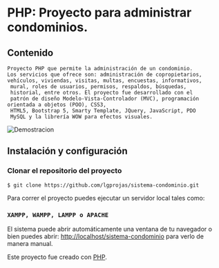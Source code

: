 # PHP: Proyecto para administrar condominios.

## Contenido
~~~
Proyecto PHP que permite la administración de un condominio.
Los servicios que ofrece son: administración de copropietarios,
vehículos, viviendas, visitas, multas, encuestas, informativos,
 mural, roles de usuarios, permisos, respaldos, búsquedas, 
 historial, entre otros. El proyecto fue desarrollado con el 
 patrón de diseño Modelo-Vista-Controlador (MVC), programación orientada a objetos (POO), CSS3, 
 HTML5, Bootstrap 5, Smarty Template, JQuery, JavaScript, PDO 
 MySQL y la librería WOW para efectos visuales.
~~~

![Demostracion](condominio.gif)

## **Instalación y configuración**

### Clonar el repositorio del proyecto

    $ git clone https://github.com/lgprojas/sistema-condominio.git

Para correr el proyecto puedes ejecutar un servidor local tales como:

### `XAMPP, WAMPP, LAMPP o APACHE`

El sistema puede abrir automáticamente una ventana de tu navegador o bien puedes abrir: [http://localhost/sistema-condominio](http://localhost/sistema-condominio) para verlo de manera manual.

Este proyecto fue creado con [PHP](https://www.php.net/manual/es/intro-whatis.php).
